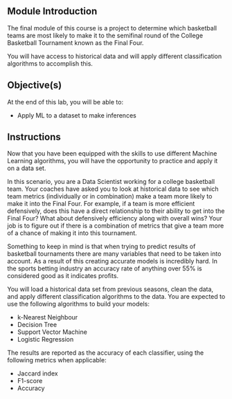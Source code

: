 ## Module Introduction

The final module of this course is a project to determine which basketball teams are most likely to make it to the semifinal round of the College Basketball Tournament known as the Final Four.

You will have access to historical data and will apply different classification algorithms to accomplish this.

## Objective(s)

At the end of this lab, you will be able to:
* Apply ML to a dataset to make inferences

## Instructions

Now that you have been equipped with the skills to use different Machine Learning algorithms, you will have the opportunity to practice and apply it on a data set.

In this scenario, you are a Data Scientist working for a college basketball team. Your coaches have asked you to look at historical data to see which team metrics (individually or in combination) make a team more likely to make it into the Final Four. For example, if a team is more efficient defensively, does this have a direct relationship to their ability to get into the Final Four? What about defensively efficiency along with overall wins? Your job is to figure out if there is a combination of metrics that give a team more of a chance of making it into this tournament.

Something to keep in mind is that when trying to predict results of basketball tournaments there are many variables that need to be taken into account. As a result of this creating accurate models is incredibly hard. In the sports betting industry an accuracy rate of anything over 55% is considered good as it indicates profits.

You will load a historical data set from previous seasons, clean the data, and apply different classification algorithms to the data. You are expected to use the following algorithms to build your models:

* k-Nearest Neighbour
* Decision Tree
* Support Vector Machine
* Logistic Regression

The results are reported as the accuracy of each classifier, using the following metrics when applicable:

* Jaccard index
* F1-score
* Accuracy

